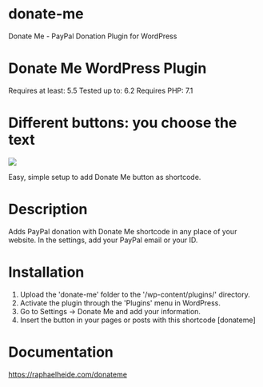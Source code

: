 # donate-me
Donate Me - PayPal Donation Plugin for WordPress
# Donate Me WordPress Plugin
Requires at least: 5.5
Tested up to: 6.2
Requires PHP: 7.1

# Different buttons: you choose the text
<img src="https://raphaelheide.com/donateme/button/donatemeex.png">

Easy, simple setup to add Donate Me button as shortcode.

# Description
Adds PayPal donation with Donate Me shortcode in any place of your website. In the settings, add your PayPal email or your ID. 

# Installation
1. Upload the \'donate-me\' folder  to the \'/wp-content/plugins/\' directory.
2. Activate the plugin through the \'Plugins\' menu in WordPress.
3. Go to Settings -> Donate Me and add your information.
4. Insert the button in your pages or posts with this shortcode
[donateme]

# Documentation
https://raphaelheide.com/donateme
